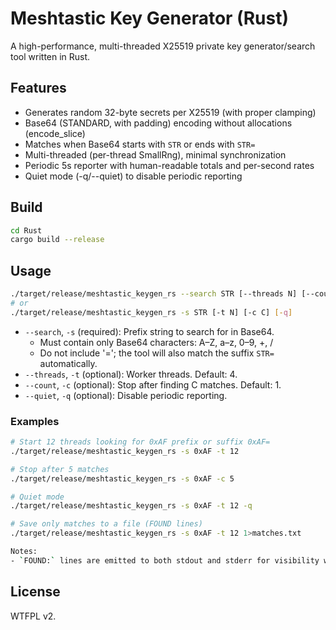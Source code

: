 # Meshtastic Key Generator (Rust)

A high-performance, multi-threaded X25519 private key generator/search tool written in Rust.

## Features

- Generates random 32-byte secrets per X25519 (with proper clamping)
- Base64 (STANDARD, with padding) encoding without allocations (encode_slice)
- Matches when Base64 starts with `STR` or ends with `STR=`
- Multi-threaded (per-thread SmallRng), minimal synchronization
- Periodic 5s reporter with human-readable totals and per-second rates
- Quiet mode (-q/--quiet) to disable periodic reporting

## Build

```sh
cd Rust
cargo build --release
```

## Usage

```sh
./target/release/meshtastic_keygen_rs --search STR [--threads N] [--count C] [--quiet]
# or
./target/release/meshtastic_keygen_rs -s STR [-t N] [-c C] [-q]
```

- `--search`, `-s` (required): Prefix string to search for in Base64.
  - Must contain only Base64 characters: A–Z, a–z, 0–9, +, /
  - Do not include '='; the tool will also match the suffix `STR=` automatically.
- `--threads`, `-t` (optional): Worker threads. Default: 4.
- `--count`, `-c` (optional): Stop after finding C matches. Default: 1.
- `--quiet`, `-q` (optional): Disable periodic reporting.

### Examples

```sh
# Start 12 threads looking for 0xAF prefix or suffix 0xAF=
./target/release/meshtastic_keygen_rs -s 0xAF -t 12

# Stop after 5 matches
./target/release/meshtastic_keygen_rs -s 0xAF -c 5

# Quiet mode
./target/release/meshtastic_keygen_rs -s 0xAF -t 12 -q

# Save only matches to a file (FOUND lines)
./target/release/meshtastic_keygen_rs -s 0xAF -t 12 1>matches.txt 

Notes:
- `FOUND:` lines are emitted to both stdout and stderr for visibility while redirecting stdout to a file. Other messages (start, stats, summary) go to stderr.

```

## License

WTFPL v2.
